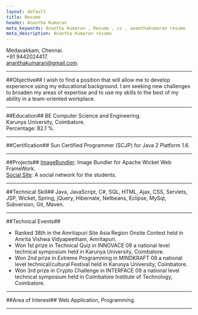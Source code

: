 ```yaml
---
layout: default
title: Resume
header: Anantha Kumaran
meta_keywords: Anantha Kumaran , Resume , cv , ananthakumaran resume
meta_description: Anantha Kumaran resume
---
```



Medavakkam,
Chennai.  
+91 9442024417.  
ananthakumaran@gmail.com.     

--------------------

##Objective##
I wish to find a position that will allow me to develop experience
using my educational background. I am seeking new challenges to
broaden my areas of expertise and to use my skills to the best of my
ability in a team-oriented workplace.

--------------------
 
##Education##
BE Computer Science and Engineering.  
Karunya University, Coimbatore.   
Percentage: 82.1 %.  

--------------------

##Certification##
Sun Certified Programmer (SCJP) for Java 2 Platform 1.6.  


--------------------

##Projects##
[ImageBundler](http://ananthakumaran.github.com/imagebundler-wicket
 "ImageBundler for Apache Wicket"): Image Bundler for Apache Wicket
Web FrameWork.   
[Social Site](http://github.com/ananthakumaran/socialsite "A social
network for the students"): A social network for the students.

--------------------
 
 
##Technical Skill##
Java, JavaScript, C#, SQL, HTML, Ajax, CSS, Servlets, JSP, Wicket,
Spring, jQuery, Hibernate, Netbeans, Eclipse, MySql, Subversion, Git,
Maven.

--------------------

 
##Technical Events##
*    Ranked 38th in the Amritapuri Site Asia Region Onsite Contest
     held in Amrita Vishwa Vidyapeetham, Amritapuri.
*    Won 1st prize in Technical Quiz in INNOVACE 09 a national level
     technical symposium held in Karunya University, Coimbatore.
*    Won 2nd prize in Extreme Programming in MINDKRAFT 08 a national
     level technical/cultural Festival held in Karunya University,
     Coimbatore.
*    Won 3rd prize in Crypto Challenge in INTERFACE 09 a national
     level technical symposium held in Coimbatore Institute of
     Technology, Coimbatore.


--------------------
 
##Area of Interest##
Web Application, Programming.  

--------------------
